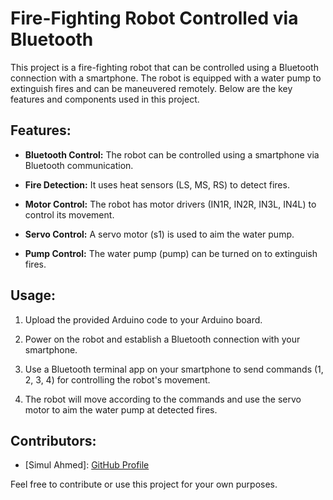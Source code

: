 # Fire-Fighting Robot Controlled via Bluetooth

This project is a fire-fighting robot that can be controlled using a Bluetooth connection with a smartphone. The robot is equipped with a water pump to extinguish fires and can be maneuvered remotely. Below are the key features and components used in this project.

## Features:
- **Bluetooth Control:** The robot can be controlled using a smartphone via Bluetooth communication.

- **Fire Detection:** It uses heat sensors (LS, MS, RS) to detect fires.

- **Motor Control:** The robot has motor drivers (IN1R, IN2R, IN3L, IN4L) to control its movement.

- **Servo Control:** A servo motor (s1) is used to aim the water pump.

- **Pump Control:** The water pump (pump) can be turned on to extinguish fires.

## Usage:
1. Upload the provided Arduino code to your Arduino board.

2. Power on the robot and establish a Bluetooth connection with your smartphone.

3. Use a Bluetooth terminal app on your smartphone to send commands (1, 2, 3, 4) for controlling the robot's movement.

4. The robot will move according to the commands and use the servo motor to aim the water pump at detected fires.

## Contributors:
- [Simul Ahmed]: [GitHub Profile]([https://github.com/yourgithubusername](https://github.com/Simul-Ahmed-006/))


Feel free to contribute or use this project for your own purposes.

